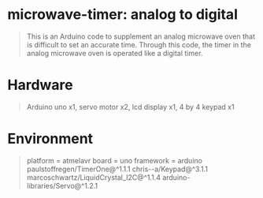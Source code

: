 # microwave-timer: analog to digital
> This is an Arduino code to supplement an analog microwave oven that is difficult to set an accurate time. Through this code, the timer in the analog microwave oven is operated like a digital timer.

# Hardware
> Arduino uno x1, servo motor x2, lcd display x1, 4 by 4 keypad x1
# Environment
> platform = atmelavr
> board = uno
> framework = arduino
> paulstoffregen/TimerOne@^1.1.1
> chris--a/Keypad@^3.1.1
> marcoschwartz/LiquidCrystal_I2C@^1.1.4
> arduino-libraries/Servo@^1.2.1
